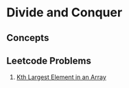 # Divide and Conquer

## Concepts

## Leetcode Problems

1. [Kth Largest Element in an Array](https://leetcode.com/problems/kth-largest-element-in-an-array/)
